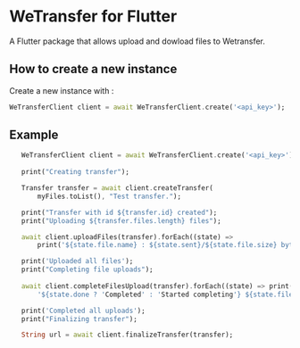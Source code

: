 # WeTransfer for Flutter

A Flutter package that allows upload and dowload files to Wetransfer.

## How to create a new instance

 Create a new instance with :

 ```dart
 WeTransferClient client = await WeTransferClient.create('<api_key>');
 ```

 ## Example

 ```dart
    WeTransferClient client = await WeTransferClient.create('<api_key>');
    
    print("Creating transfer");

    Transfer transfer = await client.createTransfer(
        myFiles.toList(), "Test transfer.");

    print("Transfer with id ${transfer.id} created");
    print("Uploading ${transfer.files.length} files");

    await client.uploadFiles(transfer).forEach((state) =>
        print('${state.file.name} : ${state.sent}/${state.file.size} bytes'));

    print('Uploaded all files');
    print("Completing file uploads");
  
    await client.completeFilesUpload(transfer).forEach((state) => print(
        '${state.done ? 'Completed' : 'Started completing'} ${state.file.name} upload'));

    print('Completed all uploads');
    print("Finalizing transfer");

    String url = await client.finalizeTransfer(transfer);
 ```
